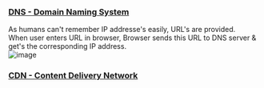 ### <ins>DNS - Domain Naming System</ins>
As humans can't remember IP addresse's easily, URL's are provided. <br />
When user enters URL in browser, Browser sends this URL to DNS server & get's the corresponding IP address.<br />
![image](https://github.com/user-attachments/assets/5a5789c8-d36f-4427-9864-e02c66fff969)

### <ins>CDN - Content Delivery Network</ins>
